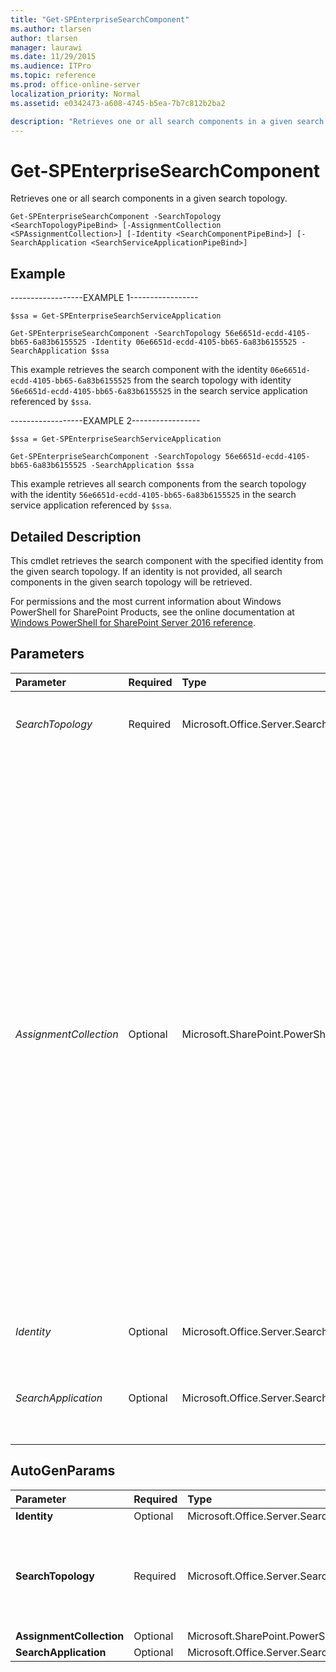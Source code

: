 ```yaml
---
title: "Get-SPEnterpriseSearchComponent"
ms.author: tlarsen
author: tlarsen
manager: laurawi
ms.date: 11/29/2015
ms.audience: ITPro
ms.topic: reference
ms.prod: office-online-server
localization_priority: Normal
ms.assetid: e0342473-a608-4745-b5ea-7b7c812b2ba2

description: "Retrieves one or all search components in a given search topology."
---
```


# Get-SPEnterpriseSearchComponent

Retrieves one or all search components in a given search topology.
  
```
Get-SPEnterpriseSearchComponent -SearchTopology <SearchTopologyPipeBind> [-AssignmentCollection <SPAssignmentCollection>] [-Identity <SearchComponentPipeBind>] [-SearchApplication <SearchServiceApplicationPipeBind>]

```

## Example

------------------EXAMPLE 1-----------------
  
```
$ssa = Get-SPEnterpriseSearchServiceApplication
```

```
Get-SPEnterpriseSearchComponent -SearchTopology 56e6651d-ecdd-4105-bb65-6a83b6155525 -Identity 06e6651d-ecdd-4105-bb65-6a83b6155525 -SearchApplication $ssa
```

This example retrieves the search component with the identity  `06e6651d-ecdd-4105-bb65-6a83b6155525` from the search topology with identity  `56e6651d-ecdd-4105-bb65-6a83b6155525` in the search service application referenced by  `$ssa`.
  
------------------EXAMPLE 2-----------------
  
```
$ssa = Get-SPEnterpriseSearchServiceApplication
```

```
Get-SPEnterpriseSearchComponent -SearchTopology 56e6651d-ecdd-4105-bb65-6a83b6155525 -SearchApplication $ssa
```

This example retrieves all search components from the search topology with the identity  `56e6651d-ecdd-4105-bb65-6a83b6155525` in the search service application referenced by  `$ssa`.
  
## Detailed Description

This cmdlet retrieves the search component with the specified identity from the given search topology. If an identity is not provided, all search components in the given search topology will be retrieved.
  
For permissions and the most current information about Windows PowerShell for SharePoint Products, see the online documentation at [Windows PowerShell for SharePoint Server 2016 reference](https://go.microsoft.com/fwlink/p/?LinkId=671715). 
  
## Parameters

|**Parameter**|**Required**|**Type**|**Description**|
|:-----|:-----|:-----|:-----|
| _SearchTopology_ <br/> |Required  <br/> |Microsoft.Office.Server.Search.Cmdlet.SearchTopologyPipeBind  <br/> |Specifies the search topology from which to retrieve the search component/search components.  <br/> |
| _AssignmentCollection_ <br/> |Optional  <br/> |Microsoft.SharePoint.PowerShell.SPAssignmentCollection  <br/> |Manages objects for the purpose of proper disposal. Use of objects, such as **SPWeb** or **SPSite**, can use large amounts of memory and use of these objects in Windows PowerShell scripts requires proper memory management. Using the **SPAssignment** object, you can assign objects to a variable and dispose of the objects after they are needed to free up memory. When **SPWeb**, **SPSite**, or **SPSiteAdministration** objects are used, the objects are automatically disposed of if an assignment collection or the **Global** parameter is not used.  <br/> > [!NOTE]> When the **Global** parameter is used, all objects are contained in the global store. If objects are not immediately used, or disposed of by using the **Stop-SPAssignment** command, an out-of-memory scenario can occur.           |
| _Identity_ <br/> |Optional  <br/> |Microsoft.Office.Server.Search.Cmdlet.SearchComponentPipeBind  <br/> |Specifies the identity for a search component.  <br/> |
| _SearchApplication_ <br/> |Optional  <br/> |Microsoft.Office.Server.Search.Cmdlet.SearchServiceApplicationPipeBind  <br/> |Specifies the search service application that contains the search topology and search component/search components.  <br/> |
   
## AutoGenParams

|**Parameter**|**Required**|**Type**|**Description**|
|:-----|:-----|:-----|:-----|
|**Identity** <br/> |Optional  <br/> |Microsoft.Office.Server.Search.Cmdlet.SearchComponentPipeBind  <br/> ||
|**SearchTopology** <br/> |Required  <br/> |Microsoft.Office.Server.Search.Cmdlet.SearchTopologyPipeBind  <br/> |Specifies the search service application that contains the search topology and search components/search components  <br/> |
|**AssignmentCollection** <br/> |Optional  <br/> |Microsoft.SharePoint.PowerShell.SPAssignmentCollection  <br/> ||
|**SearchApplication** <br/> |Optional  <br/> |Microsoft.Office.Server.Search.Cmdlet.SearchServiceApplicationPipeBind  <br/> ||
   

